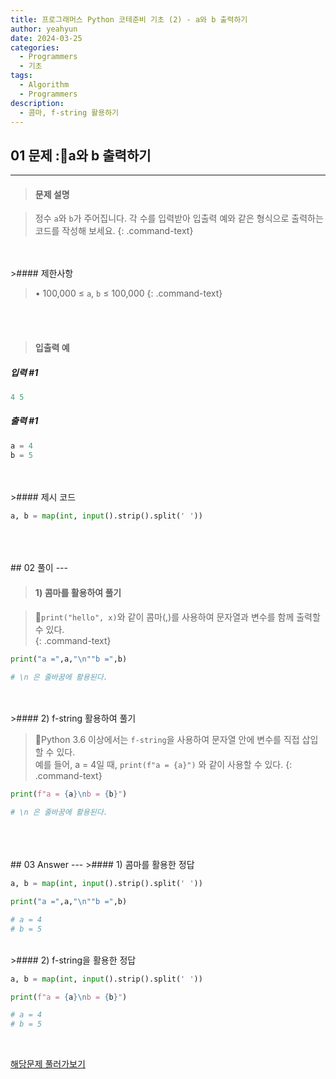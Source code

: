 ```yaml
---
title: 프로그래머스 Python 코테준비 기초 (2) - a와 b 출력하기
author: yeahyun
date: 2024-03-25
categories:
  - Programmers
  - 기초
tags:
  - Algorithm
  - Programmers
description:
  - 콤마, f-string 활용하기
---
```

## 01 문제 :a와 b 출력하기

---
>#### 문제 설명

>정수 `a`와 `b`가 주어집니다. 각 수를 입력받아 입출력 예와 같은 형식으로 출력하는 코드를 작성해 보세요.
{: .command-text}
<BR>
<BR>
>#### 제한사항

>• 100,000 ≤ `a`, `b` ≤ 100,000
{: .command-text}
<BR>
<BR>

>#### 입출력 예

##### 입력 #1
```python
4 5
```

##### 출력 #1
```python
a = 4
b = 5
```
<BR>
<br>
>#### 제시 코드

```python
a, b = map(int, input().strip().split(' '))
```

<br>
<br>
<BR>
## 02 풀이 
---

>#### 1) 콤마를 활용하여 풀기

>`print("hello", x)`와 같이 콤마(,)를 사용하여 문자열과 변수를 함께 출력할 수 있다.  
{: .command-text}

```python
print("a =",a,"\n""b =",b)

# \n 은 줄바꿈에 활용된다.
```

<br>
<br>
>#### 2) f-string 활용하여 풀기

>Python 3.6 이상에서는 `f-string`을 사용하여 문자열 안에 변수를 직접 삽입할 수 있다.  
>예를 들어, a = 4일 때, `print(f"a = {a}")` 와 같이 사용할 수 있다.
{: .command-text}

```python
print(f"a = {a}\nb = {b}")

# \n 은 줄바꿈에 활용된다.
```

<br>

<BR>
<br>
## 03 Answer
---
>#### 1) 콤마를 활용한 정답

```python
a, b = map(int, input().strip().split(' '))

print("a =",a,"\n""b =",b)

# a = 4
# b = 5
```

<br>
>#### 2) f-string을 활용한 정답

```python
a, b = map(int, input().strip().split(' '))

print(f"a = {a}\nb = {b}")

# a = 4
# b = 5
```
<br>

[해당문제 풀러가보기](https://school.programmers.co.kr/learn/courses/30/lessons/181951)